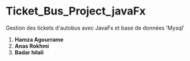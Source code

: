 # Ticket_Bus_Project_javaFx
Gestion des tickets d'autobus avec JavaFx et base de données 'Mysql'
1. <strong>Hamza Agourrame</strong>
2. <strong>Anas Rokhmi</strong>
3. <strong>Badar hilali</strong>
